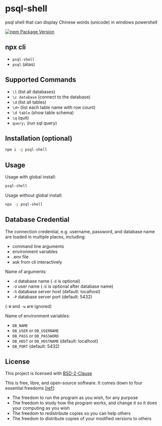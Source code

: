 # psql-shell

psql shell that can display Chinese words (unicode) in windows powershell

[![npm Package Version](https://img.shields.io/npm/v/psql-shell)](https://www.npmjs.com/package/psql-shell)

## npx cli

- `psql-shell`
- `psql` (alias)

## Supported Commands

- `\l` (list all databases)
- `\c database` (connect to the database)
- `\d` (list all tables)
- `\d+` (list each table name with row count)
- `\d table` (show table schema)
- `\q` (quit)
- `query;` (run sql query)

## Installation (optional)

```bash
npm i -g psql-shell
```

## Usage

Usage with global install:

```bash
psql-shell
```

Usage without global install:

```bash
npx -y psql-shell
```

## Database Credential

The connection credential, e.g. username, password, and database name are loaded in multiple places, including:

- command line arguments
- environment variables
- .env file
- ask from cli interactively

Name of arguments:

- `-d` database name (`-d` is optional)
- `-U` user name (`-U` is optional after database name)
- `-h` database server host (default: localhost)
- `-P` database server port (default: 5432)

(`-W` and `-w` are ignored)

Name of environment variables:

- `DB_NAME`
- `DB_USER` or `DB_USERNAME`
- `DB_PASS` or `DB_PASSWORD`
- `DB_HOST` or `DB_HOSTNAME` (default: localhost)
- `DB_PORT` (default: 5432)

## License

This project is licensed with [BSD-2-Clause](./LICENSE)

This is free, libre, and open-source software. It comes down to four essential freedoms [[ref]](https://seirdy.one/2021/01/27/whatsapp-and-the-domestication-of-users.html#fnref:2):

- The freedom to run the program as you wish, for any purpose
- The freedom to study how the program works, and change it so it does your computing as you wish
- The freedom to redistribute copies so you can help others
- The freedom to distribute copies of your modified versions to others
